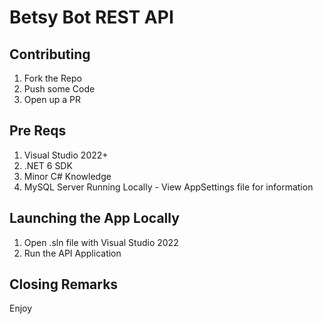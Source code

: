 # Betsy Bot REST API

## Contributing

1) Fork the Repo
2) Push some Code
3) Open up a PR

## Pre Reqs

1) Visual Studio 2022+
2) .NET 6 SDK
3) Minor C# Knowledge
4) MySQL Server Running Locally - View AppSettings file for information

## Launching the App Locally

1) Open .sln file with Visual Studio 2022
2) Run the API Application

## Closing Remarks

Enjoy